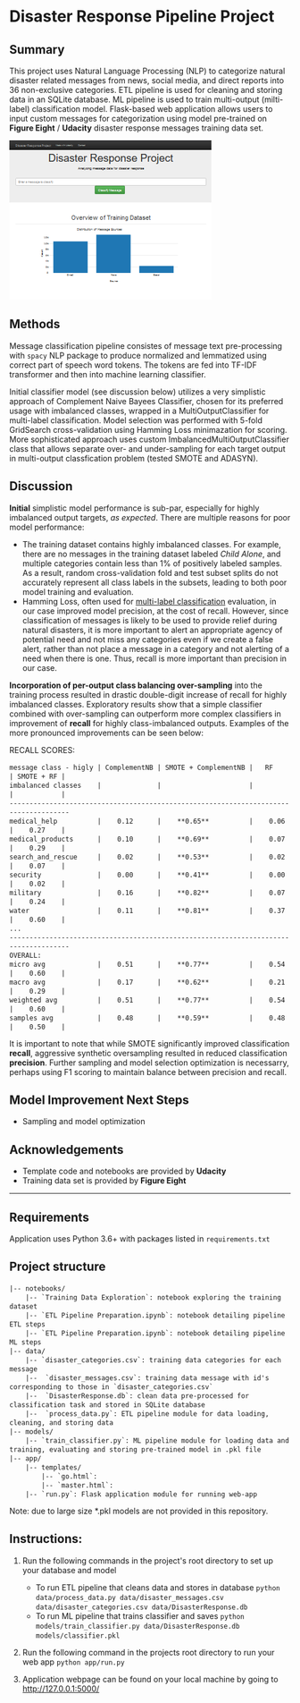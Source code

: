 # Disaster Response Pipeline Project

## Summary
This project uses Natural Language Processing (NLP) to categorize natural disaster related messages from news, social media, and direct reports into 36 non-exclusive categories. ETL pipeline is used for cleaning and storing data in an SQLite database. ML pipeline is used to train multi-output (milti-label) classification model. Flask-based web application allows users to input custom messages for categorization using model pre-trained on **Figure Eight** / **Udacity** disaster response messages training data set. 

![](resources/main_page_crop.PNG?raw=true)

## Methods
Message classification pipeline consistes of message text pre-processing with `spacy` NLP package to produce normalized and lemmatized using correct part of speech word tokens. The tokens are fed into TF-IDF transformer and then into machine learning classifier.

Initial classifier model (see discussion below) utilizes a very simplistic approach of Complement Naive Bayees Classifier, chosen for its preferred usage with imbalanced classes, wrapped in a MultiOutputClassifier for multi-label classification. Model selection was performed with 5-fold GridSearch cross-validation using Hamming Loss minimazation for scoring.
More sophisticated approach uses custom ImbalancedMultiOutputClassifier class that allows separate over- and under-sampling for each target output in multi-output classfication problem (tested SMOTE and ADASYN).

## Discussion
**Initial** simplistic model performance is sub-par, especially for highly imbalanced output targets, *as expected*. There are multiple reasons for poor model performance:
- The training dataset contains highly imbalanced classes. For example, there are no messages in the training dataset labeled *Child Alone*, and multiple categories contain less than 1% of positively labeled samples. As a result, random cross-validation fold and test subset splits do not accurately represent all class labels in the subsets, leading to both poor model training and evaluation.
- Hamming Loss, often used for [multi-label classification](https://en.wikipedia.org/wiki/Multi-label_classification) evaluation, in our case improved model precision, at the cost of recall. However, since classification of messages is likely to be used to provide relief during natural disasters, it is more important to alert an appropriate agency of potential need and not miss any categories even if we create a false alert, rather than not place a message in a category and not alerting of a need when there is one. Thus, recall is more important than precision in our case.

**Incorporation of per-output class balancing over-sampling** into the training process resulted in drastic double-digit increase of recall for highly imbalanced classes. Exploratory results show that a simple classifier combined with over-sampling can outperform more complex classifiers in improvement of **recall** for highly class-imbalanced outputs. Examples of the more pronounced improvements can be seen below:

RECALL SCORES:

```
message class - higly | ComplementNB | SMOTE + ComplementNB |   RF     | SMOTE + RF |
imbalanced classes    |              |                      |          |            |
-------------------------------------------------------------------------------------
medical_help          |    0.12      |    **0.65**          |    0.06  |    0.27    |
medical_products      |    0.10      |    **0.69**          |    0.07  |    0.29    |
search_and_rescue     |    0.02      |    **0.53**          |    0.02  |    0.07    |
security              |    0.00      |    **0.41**          |    0.00  |    0.02    |
military              |    0.16      |    **0.82**          |    0.07  |    0.24    |
water                 |    0.11      |    **0.81**          |    0.37  |    0.60    |
...
-------------------------------------------------------------------------------------
OVERALL:
micro avg             |    0.51      |    **0.77**          |    0.54  |    0.60    |
macro avg             |    0.17      |    **0.62**          |    0.21  |    0.29    |
weighted avg          |    0.51      |    **0.77**          |    0.54  |    0.60    |
samples avg           |    0.48      |    **0.59**          |    0.48  |    0.50    |
```

It is important to note that while SMOTE significantly improved classification **recall**, aggressive synthetic oversampling resulted in reduced classification **precision**. Further sampling and model selection optimization is necessarry, perhaps using F1 scoring to maintain balance between precision and recall.

## Model Improvement Next Steps
- Sampling and model optimization


## Acknowledgements
- Template code and notebooks are provided by **Udacity**
- Training data set is provided by **Figure Eight**

---

## Requirements
Application uses Python 3.6+ with packages listed in `requirements.txt`

## Project structure
```
|-- notebooks/  
    |-- `Training Data Exploration`: notebook exploring the training dataset  
    |-- `ETL Pipeline Preparation.ipynb`: notebook detailing pipeline ETL steps  
    |-- `ETL Pipeline Preparation.ipynb`: notebook detailing pipeline ML steps  
|-- data/  
    |-- `disaster_categories.csv`: training data categories for each message  
    |--  `disaster_messages.csv`: training data message with id's corresponding to those in `disaster_categories.csv`  
    |--  `DisasterResponse.db`: clean data pre-processed for classification task and stored in SQLite database  
    |--  `process_data.py`: ETL pipeline module for data loading, cleaning, and storing data  
|-- models/  
    |-- `train_classifier.py`: ML pipeline module for loading data and training, evaluating and storing pre-trained model in .pkl file  
|-- app/  
    |-- templates/  
        |-- `go.html`:   
        |-- `master.html`:  
    |-- `run.py`: Flask application module for running web-app  
```  
Note: due to large size *.pkl models are not provided in this repository.

## Instructions:
1. Run the following commands in the project's root directory to set up your database and model

    - To run ETL pipeline that cleans data and stores in database
        `python data/process_data.py data/disaster_messages.csv data/disaster_categories.csv data/DisasterResponse.db`
    - To run ML pipeline that trains classifier and saves
        `python models/train_classifier.py data/DisasterResponse.db models/classifier.pkl`

2. Run the following command in the projects root directory to run your web app
    `python app/run.py`

3. Application webpage can be found on your local machine by going to http://127.0.0.1:5000/
